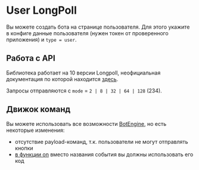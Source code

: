 # User LongPoll
Вы можете создать бота на странице пользователя. Для этого укажите в конфиге данные пользователя (нужен токен от проверенного приложения) и `type = user`.

## Работа с API
Библиотека работает на 10 версии Longpoll, неофициальная документация по которой находится [здесь](https://github.com/danyadev/longpoll-doc).

Запросы отправляются с `mode` = `2 | 8 | 32 | 64 | 128` (234).

## Движок команд
Вы можете использовать все возможности [BotEngine](../modules/botengine.md), но есть некоторые изменения:
* отсутствие payload-команд, т.к. пользователи не могут отправлять кнопки
* [в функции on](../modules/botengine.md#on) вместо названия события вы должны использовать его код